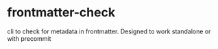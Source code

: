 # frontmatter-check
cli to check for metadata in frontmatter. Designed to work standalone or with precommit
